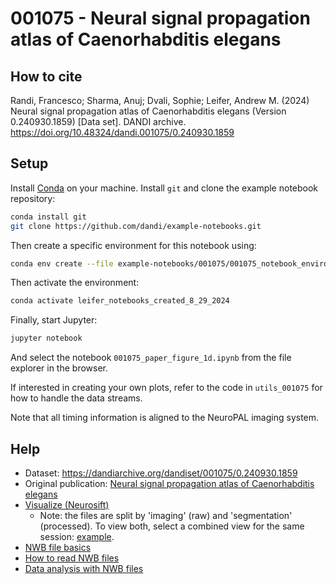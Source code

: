 # 001075 - Neural signal propagation atlas of Caenorhabditis elegans

## How to cite

Randi, Francesco; Sharma, Anuj; Dvali, Sophie; Leifer, Andrew M. (2024) Neural signal propagation atlas of Caenorhabditis elegans (Version 0.240930.1859) [Data set]. DANDI archive. https://doi.org/10.48324/dandi.001075/0.240930.1859



## Setup

Install [Conda](https://docs.conda.io/projects/conda/en/latest/user-guide/install/index.html) on your machine. 
Install `git` and clone the example notebook repository:

```bash
conda install git
git clone https://github.com/dandi/example-notebooks.git
```

Then create a specific environment for this notebook using:

```bash
conda env create --file example-notebooks/001075/001075_notebook_environment.yml
```

Then activate the environment:

```bash
conda activate leifer_notebooks_created_8_29_2024
```

Finally, start Jupyter:

```bash
jupyter notebook
```

And select the notebook `001075_paper_figure_1d.ipynb` from the file explorer in the browser.

If interested in creating your own plots, refer to the code in `utils_001075` for how to handle the data streams.

Note that all timing information is aligned to the NeuroPAL imaging system.



## Help

- Dataset: https://dandiarchive.org/dandiset/001075/0.240930.1859
- Original publication: [Neural signal propagation atlas of Caenorhabditis elegans](https://www.nature.com/articles/s41586-023-06683-4)
- [Visualize (Neurosift)](https://neurosift.app/?p=/dandiset&dandisetId=001075&dandisetVersion=0.240930.1859)
  - Note: the files are split by 'imaging' (raw) and 'segmentation' (processed). To view both, select a combined 
    view for the same session: [example](https://neurosift.app/?p=/nwb&url=https://api.dandiarchive.org/api/assets/5feda038-0c84-494a-a0e0-c3ef8ec194d1/download/&url=https://api.dandiarchive.org/api/assets/40a6799b-4835-4170-89bb-9a866082e503/download/&dandisetId=001075&dandisetVersion=draft). 
- [NWB file basics](https://pynwb.readthedocs.io/en/stable/tutorials/general/plot_file.html#sphx-glr-tutorials-general-plot-file-py)
- [How to read NWB files](https://pynwb.readthedocs.io/en/stable/tutorials/general/scratch.html#sphx-glr-tutorials-general-scratch-py)
- [Data analysis with NWB files](https://pynwb.readthedocs.io/en/stable/tutorials/general/scratch.html#sphx-glr-tutorials-general-scratch-py)
